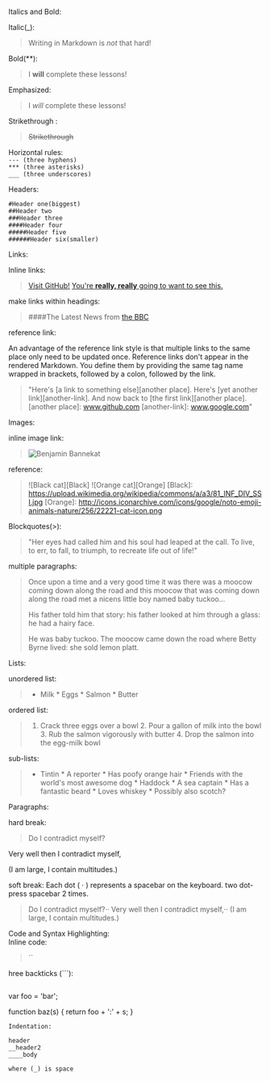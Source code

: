 Italics and Bold:  
  
Italic(_):  
  
> Writing in Markdown is _not_ that hard!
  
Bold(**):
  
> I **will** complete these lessons!
    
Emphasized:  
  
> I *will* complete these lessons!  
        
Strikethrough :  
  
> ~~Strikethrough~~  
        
Horizontal rules:  
`--- (three hyphens)`  
`*** (three asterisks)`  
`___ (three underscores)`      
      
Headers:
  
    #Header one(biggest)
    ##Header two
    ###Header three
    ####Header four
    #####Header five
    ######Header six(smaller)
      
Links:
  
Inline links:
            
>[Visit GitHub!](www.github.com)
>[You're **really, really** going to want to see this.](www.dailykitten.com)
      
make links within headings:
>####The Latest News from [the BBC](www.bbc.com/news)
          
reference link:
      
An advantage of the reference link style is that multiple links to the same place 
only need to be updated once.
Reference links don't appear in the rendered Markdown. 
You define them by providing the same tag name wrapped in brackets, 
followed by a colon, followed by the link. 
      
>  "Here's [a link to something else][another place].
   Here's [yet another link][another-link].
   And now back to [the first link][another place].
   [another place]: www.github.com
   [another-link]: www.google.com"
  
Images:
      
inline image link:
          
>![Benjamin Bannekat](https://octodex.github.com/images/bannekat.png)
         
reference:
          
>![Black cat][Black]
 ![Orange cat][Orange]
 [Black]: https://upload.wikimedia.org/wikipedia/commons/a/a3/81_INF_DIV_SSI.jpg
 [Orange]: http://icons.iconarchive.com/icons/google/noto-emoji-animals-nature/256/22221-cat-icon.png
          
Blockquotes(>):
  
>"Her eyes had called him and his soul had leaped at the call. 
 To live, to err, to fall, to triumph, to recreate life out of life!"
        
multiple paragraphs:
          
>Once upon a time and a very good time it was there was a moocow coming 
 down along the road and this moocow that was coming down along the road met a nicens little boy named baby tuckoo...
>
>His father told him that story: his father looked at him through a glass: he had a hairy face.
>
>He was baby tuckoo. The moocow came down the road where Betty Byrne lived: she sold lemon platt.
          
Lists:
      
unordered list:
>   * Milk
    * Eggs
    * Salmon
    * Butter
      
ordered list:
  
>   1. Crack three eggs over a bowl
    2. Pour a gallon of milk into the bowl
    3. Rub the salmon vigorously with butter
    4. Drop the salmon into the egg-milk bowl
             
sub-lists:
      
>   * Tintin
     * A reporter
     * Has poofy orange hair
     * Friends with the world's most awesome dog
    * Haddock
     * A sea captain
     * Has a fantastic beard
     * Loves whiskey
      * Possibly also scotch?
                  
Paragraphs:
  
hard break:
    
>Do I contradict myself?

 Very well then I contradict myself,

(I am large, I contain multitudes.)
         
soft break:
Each dot ( · ) represents a spacebar on the keyboard.
two dot- press spacebar 2 times.  
          
>Do I contradict myself?··
 Very well then I contradict myself,··
 (I am large, I contain multitudes.)
           
Code and Syntax Highlighting:  
Inline code:  
> ``
     
 hree backticks (```):  
> ```
 var foo = 'bar';

 function baz(s) {
 return foo + ':' + s;
 }
 ```    
Indentation:

header
__header2
____body

where (_) is space 



    
